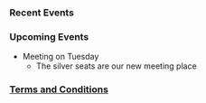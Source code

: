 ### Recent Events

### Upcoming Events
- Meeting on Tuesday
    - The silver seats are our new meeting place
    
### [Terms and Conditions](/TsAndCs)
